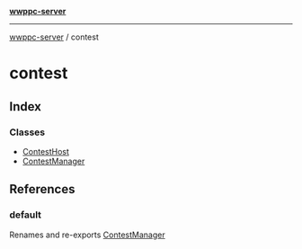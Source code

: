 [**wwppc-server**](../README.md)

***

[wwppc-server](../modules.md) / contest

# contest

## Index

### Classes

- [ContestHost](classes/ContestHost.md)
- [ContestManager](classes/ContestManager.md)

## References

### default

Renames and re-exports [ContestManager](classes/ContestManager.md)
